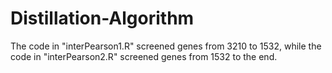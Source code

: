 # Distillation-Algorithm
The code in "interPearson1.R" screened genes from 3210 to 1532, while the code in "interPearson2.R" screened genes from 1532 to the end.
